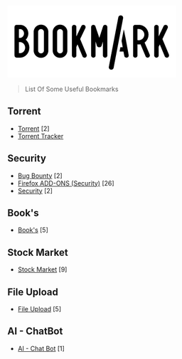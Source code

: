 ![Image of Yaktocat](https://github.com/RakeshKengale/Bookmark/blob/master/Images/Bookmark_Logo.png)
> List Of Some Useful Bookmarks 

## Torrent

- [Torrent](https://github.com/RakeshKengale/Bookmark/blob/master/Index/Torrent.md) [2]
- [Torrent Tracker](https://github.com/RakeshKengale/Bookmark/blob/master/Index/torrent_tracker.md)


## Security

- [Bug Bounty](https://github.com/RakeshKengale/Bookmark/blob/master/Index/Bug_Bounty.md) [2]
- [Firefox ADD-ONS (Security)](https://github.com/RakeshKengale/Bookmark/blob/master/Index/Firefox_ADD-ONS.md) [26]
- [Security](https://github.com/RakeshKengale/Bookmark/blob/master/Index/Hacking.md) [2]

## Book's

- [Book's](https://github.com/RakeshKengale/Bookmark/blob/master/Index/Books.md) [5]

## Stock Market

- [Stock Market](https://github.com/RakeshKengale/Bookmark/blob/master/Index/Stock.md) [9]

## File Upload

- [File Upload](https://github.com/RakeshKengale/Bookmark/blob/master/Index/Fileupload.md) [5]

## AI - ChatBot

- [AI - Chat Bot](https://github.com/RakeshKengale/Bookmark/blob/master/Index/ai_chatbot.md) [1]
